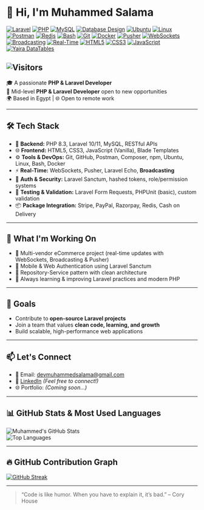 # 👋 Hi, I'm Muhammed Salama

[![Laravel](https://img.shields.io/badge/-Laravel-FF2D20?style=flat&logo=laravel&logoColor=white)](https://laravel.com/)
[![PHP](https://img.shields.io/badge/-PHP-777BB4?style=flat&logo=php&logoColor=white)](https://www.php.net/)
[![MySQL](https://img.shields.io/badge/-MySQL-4479A1?style=flat&logo=mysql&logoColor=white)](https://www.mysql.com/)
[![Database Design](https://img.shields.io/badge/-Database%20Design-00618A?style=flat&logo=datagrip&logoColor=white)](#)
[![Ubuntu](https://img.shields.io/badge/-Ubuntu-E95420?style=flat&logo=ubuntu&logoColor=white)](https://ubuntu.com/)
[![Linux](https://img.shields.io/badge/-Linux-FCC624?style=flat&logo=linux&logoColor=black)](https://www.linux.org/)
[![Postman](https://img.shields.io/badge/-Postman-FF6C37?style=flat&logo=postman&logoColor=white)](https://www.postman.com/)
[![Redis](https://img.shields.io/badge/-Redis-DC382D?style=flat&logo=redis&logoColor=white)](https://redis.io/)
[![Bash](https://img.shields.io/badge/-Bash-4EAA25?style=flat&logo=gnubash&logoColor=white)](https://www.gnu.org/software/bash/)
[![Git](https://img.shields.io/badge/-Git-F05032?style=flat&logo=git&logoColor=white)](https://git-scm.com/)
[![Docker](https://img.shields.io/badge/-Docker-2496ED?style=flat&logo=docker&logoColor=white)](https://www.docker.com/)
[![Pusher](https://img.shields.io/badge/-Pusher-010101?style=flat&logo=pusher&logoColor=white)](https://pusher.com/)
[![WebSockets](https://img.shields.io/badge/-WebSockets-6DB33F?style=flat&logo=socket.io&logoColor=white)](https://laravel.com/docs/websockets)
[![Broadcasting](https://img.shields.io/badge/-Broadcasting-8E44AD?style=flat&logo=laravel&logoColor=white)](https://laravel.com/docs/broadcasting)
[![Real-Time](https://img.shields.io/badge/-Real--Time-FFD700?style=flat&logo=lightning&logoColor=black)](#)
[![HTML5](https://img.shields.io/badge/-HTML5-E34F26?style=flat&logo=html5&logoColor=white)](https://developer.mozilla.org/en-US/docs/Web/Guide/HTML/HTML5)
[![CSS3](https://img.shields.io/badge/-CSS3-1572B6?style=flat&logo=css3&logoColor=white)](https://developer.mozilla.org/en-US/docs/Web/CSS)
[![JavaScript](https://img.shields.io/badge/-JavaScript-F7DF1E?style=flat&logo=javascript&logoColor=black)](https://developer.mozilla.org/en-US/docs/Web/JavaScript)
[![Yajra DataTables](https://img.shields.io/badge/-Yajra%20DataTables-003B57?style=flat&logo=laravel&logoColor=white)](https://yajrabox.com/docs/laravel-datatables/master/installation)


![Visitors](https://visitor-badge.laobi.icu/badge?page_id=MuhammedSalama.MuhammedSalama)
---

🎓 A passionate **PHP & Laravel Developer**  
💼 Mid-level **PHP & Laravel Developer** open to new opportunities  
🌍 Based in Egypt | 🌐 Open to remote work  

---

## 🛠️ Tech Stack

- 🔧 **Backend:** PHP 8.3, Laravel 10/11, MySQL, RESTful APIs  
- 🌐 **Frontend:** HTML5, CSS3, JavaScript (Vanilla), Blade Templates  
- ⚙️ **Tools & DevOps:** Git, GitHub, Postman, Composer, npm, Ubuntu, Linux, Bash, Docker  
- ⚡ **Real-Time:** WebSockets, Pusher, Laravel Echo, **Broadcasting**  
- 🔐 **Auth & Security:** Laravel Sanctum, hashed tokens, role/permission systems  
- 🧪 **Testing & Validation:** Laravel Form Requests, PHPUnit (basic), custom validation  
- 📦 **Package Integration:** Stripe, PayPal, Razorpay, Redis, Cash on Delivery  

---

## 🚧 What I'm Working On

- 🛒 Multi-vendor eCommerce project (real-time updates with WebSockets, Broadcasting & Pusher)  
- 📲 Mobile & Web Authentication using Laravel Sanctum  
- 🔁 Repository-Service pattern with clean architecture  
- 🧠 Always learning & improving Laravel practices and modern PHP  

---

## 🎯 Goals

- Contribute to **open-source Laravel projects**  
- Join a team that values **clean code, learning, and growth**  
- Build scalable, high-performance web applications  

---

## 📫 Let's Connect

- 📧 Email: [devmuhammedsalama@gmail.com](mailto:devmuhammedsalama@gmail.com)  
- 💼 [LinkedIn](https://www.linkedin.com/in/mohamed2050) *(Feel free to connect!)*  
- 🌐 Portfolio: *(Coming soon...)*  

---

## 📊 GitHub Stats & Most Used Languages

![Muhammed's GitHub Stats](https://github-readme-stats.vercel.app/api?username=MuhammedSalama&show_icons=true&theme=radical&hide_title=true)  
![Top Languages](https://github-readme-stats.vercel.app/api/top-langs/?username=MuhammedSalama&layout=compact&theme=radical)  

---

## 🔥 GitHub Contribution Graph

[![GitHub Streak](https://streak-stats.demolab.com?user=MuhammedSalama&theme=radical)](https://git.io/streak-stats)

---

> “Code is like humor. When you have to explain it, it’s bad.” – Cory House
